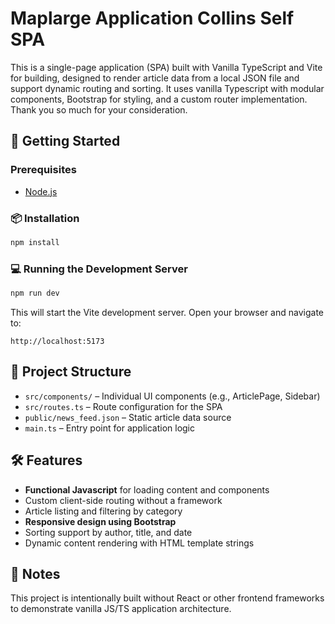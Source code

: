 
# Maplarge Application Collins Self SPA

This is a single-page application (SPA) built with Vanilla TypeScript and Vite for building, designed to render article data from a local JSON file and support dynamic routing and sorting. It uses vanilla Typescript with modular components, Bootstrap for styling, and a custom router implementation. Thank you so much for your consideration.

## 🚀 Getting Started

### Prerequisites

- [Node.js](https://nodejs.org/)

### 📦 Installation

```bash
npm install
```

### 💻 Running the Development Server

```bash
npm run dev
```

This will start the Vite development server. Open your browser and navigate to:

```
http://localhost:5173
```

## 📁 Project Structure

- `src/components/` – Individual UI components (e.g., ArticlePage, Sidebar)
- `src/routes.ts` – Route configuration for the SPA
- `public/news_feed.json` – Static article data source
- `main.ts` – Entry point for application logic

## 🛠 Features

- **Functional Javascript** for loading content and components
- Custom client-side routing without a framework
- Article listing and filtering by category
- **Responsive design using Bootstrap**
- Sorting support by author, title, and date
- Dynamic content rendering with HTML template strings

## 🧪 Notes

This project is intentionally built without React or other frontend frameworks to demonstrate vanilla JS/TS application architecture.
